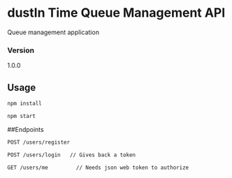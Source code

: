 # dustIn Time Queue Management API

Queue management application

### Version
1.0.0

## Usage

```bash
npm install
```

```bash
npm start
```

##Endpoints
```bash
POST /users/register
```

```bash
POST /users/login   // Gives back a token
```

```bash
GET /users/me         // Needs json web token to authorize
```
